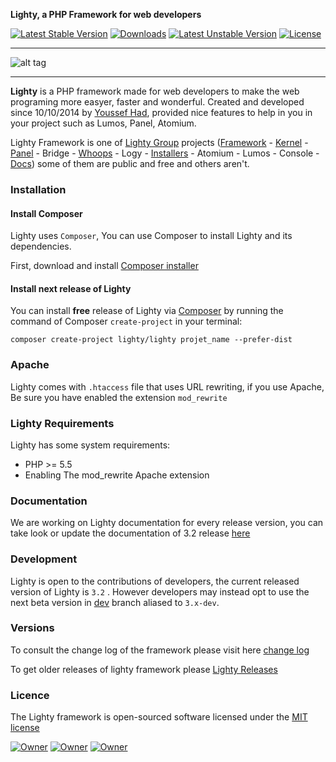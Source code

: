 <!-- ![alt tag](https://raw.githubusercontent.com/fiesta-framework/Art/master/Resources/Pikia%20Github.png) -->

**Lighty, a PHP Framework for web developers**

<!-- [![Build Status](https://travis-ci.org/fiesta-framework/Fiesta.svg?branch=next)](https://travis-ci.org/fiesta-framework/Fiesta/branches) -->
[![Latest Stable Version](https://poser.pugx.org/lighty/lighty/v/stable)](https://packagist.org/packages/lighty/lighty) 
[![Downloads](https://img.shields.io/badge/downloads-637-0375b5.svg)](https://gitlab.com/lighty/framework)
[![Latest Unstable Version](https://poser.pugx.org/lighty/lighty/v/unstable)](https://packagist.org/packages/lighty/lighty) 
[![License](https://poser.pugx.org/lighty/lighty/license)](https://packagist.org/packages/lighty/lighty)
<!--[![Monthly Downloads](https://poser.pugx.org/lighty/lighty/d/monthly)](https://packagist.org/packages/lighty/lighty)-->
<!-- [![Scrutinizer Code Quality](https://scrutinizer-ci.com/g/fiesta-framework/Fiesta/badges/quality-score.png?b=master)](https://scrutinizer-ci.com/g/fiesta-framework/Fiesta/?branch=master) -->

-----

![alt tag](https://gitlab.com/lighty/framework/raw/dev/app/resources/images/window.png)

-----

**Lighty** is a PHP framework made for web developers to make the web programing more easyer, faster and wonderful. Created and developed since 10/10/2014 by [Youssef Had](https://www.facebook.com/yussef.had), provided nice features to help in you in your project such as Lumos, Panel, Atomium.

Lighty Framework is one of [Lighty Group](https://gitlab.com/groups/lighty) projects ([Framework](https://gitlab.com/lighty/framework) - [Kernel](https://gitlab.com/lighty/kernel) - [Panel](https://gitlab.com/lighty/panel) - Bridge - [Whoops](https://gitlab.com/lighty/whoops) - Logy - [Installers](https://gitlab.com/lighty/installers) - Atomium - Lumos - Console - [Docs](https://gitlab.com/lighty/docs)) some of them are public and free and others aren't.

### Installation

#### Install Composer

Lighty uses `Composer`, You can use Composer  to install Lighty and its dependencies.

First, download and install [Composer installer](https://getcomposer.org/)

#### Install next release of Lighty

You can install **free** release of Lighty via [Composer](https://getcomposer.org/) by running the command of Composer `create-project` in your terminal:

	composer create-project lighty/lighty projet_name --prefer-dist

###  Apache

Lighty comes with `.htaccess` file that uses URL rewriting, if you use Apache, Be sure you have enabled the extension `mod_rewrite`

### Lighty Requirements

Lighty has some system requirements:
* PHP >= 5.5
* Enabling The mod_rewrite Apache extension


### Documentation

We are working on Lighty documentation for every release version, you can take look or update the documentation of 3.2 release [here](https://gitlab.com/lighty/Docs/tree/3.2)


### Development

Lighty is open to the contributions of developers, the current released version of Lighty is `3.2` . However developers may instead opt to use the next beta version in [dev](https://gitlab.com/lighty/framework/tree/dev) branch aliased to `3.x-dev`.


### Versions

To consult the change log of the framework please visit here [change log](https://gitlab.com/lighty/framework/blob/dev/changes.md)

To get older releases of lighty framework please [Lighty Releases](https://gitlab.com/lighty/framework/tags)

### Licence

The Lighty framework is open-sourced software licensed under the [MIT license](http://opensource.org/licenses/MIT)

[![Owner](https://img.shields.io/badge/created%20by-Youssef%20Had-blue.svg)](https://gitlab.com/u/youssefhad)
[![Owner](https://img.shields.io/badge/copyright-2014--2016-red.svg)](https://gitlab.com/lighty/framework)
[![Owner](https://img.shields.io/badge/launched-10%2F10%2F2014-ff2f6c.svg)](https://gitlab.com/lighty/framework)

